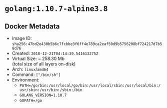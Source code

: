 # `golang:1.10.7-alpine3.8`

## Docker Metadata

- Image ID: `sha256:47bd2e430b5b6c7fcbbe3f6ff4e789ca2eaf50d9b5756208bf724217d7b58d76`
- Created: `2018-12-21T04:14:39.541613275Z`
- Virtual Size: ~ 258.30 Mb  
  (total size of all layers on-disk)
- Arch: `linux`/`amd64`
- Command: `["/bin/sh"]`
- Environment:
  - `PATH=/go/bin:/usr/local/go/bin:/usr/local/sbin:/usr/local/bin:/usr/sbin:/usr/bin:/sbin:/bin`
  - `GOLANG_VERSION=1.10.7`
  - `GOPATH=/go`
